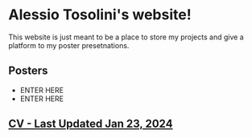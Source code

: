 # Alessio Tosolini's website!

This website is just meant to be a place to store my projects and give a platform to my poster presetnations.

## Posters
- ENTER HERE
- ENTER HERE

## [CV - Last Updated Jan 23, 2024](https://www.google.com/)
